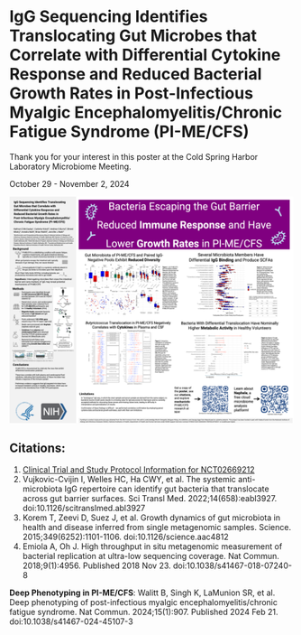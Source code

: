# IgG Sequencing Identifies Translocating Gut Microbes that Correlate with Differential Cytokine Response and Reduced Bacterial Growth Rates in Post-Infectious Myalgic Encephalomyelitis/Chronic Fatigue Syndrome (PI-ME/CFS)

Thank you for your interest in this poster at the Cold Spring Harbor Laboratory Microbiome Meeting.

October 29 - November 2, 2024

[![poster thumbnail](assets/CSHL_PPT_Poster_V2.png)](assets/CSHL_PPT_Poster_V2.pdf)

## Citations:
1. [Clinical Trial and Study Protocol Information for NCT02669212](https://clinicalstudies.info.nih.gov/protocoldetails.aspx?id=16-N-0058)
2. Vujkovic-Cvijin I, Welles HC, Ha CWY, et al. The systemic anti-microbiota IgG repertoire can identify gut bacteria that translocate across gut barrier surfaces. Sci Transl Med. 2022;14(658):eabl3927. doi:10.1126/scitranslmed.abl3927
3. Korem T, Zeevi D, Suez J, et al. Growth dynamics of gut microbiota in health and disease inferred from single metagenomic samples. Science. 2015;349(6252):1101-1106. doi:10.1126/science.aac4812
4. Emiola A, Oh J. High throughput in situ metagenomic measurement of bacterial replication at ultra-low sequencing coverage. Nat Commun. 2018;9(1):4956. Published 2018 Nov 23. doi:10.1038/s41467-018-07240-8

**Deep Phenotyping in PI-ME/CFS**: Walitt B, Singh K, LaMunion SR, et al. Deep phenotyping of post-infectious myalgic encephalomyelitis/chronic fatigue syndrome. Nat Commun. 2024;15(1):907. Published 2024 Feb 21. doi:10.1038/s41467-024-45107-3
